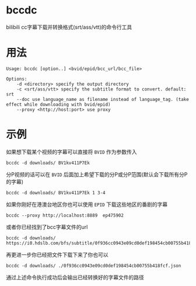 # bccdc
bilibili cc字幕下载并转换格式(srt/ass/vtt)的命令行工具

# 用法
```
Usage: bccdc [option..] <bvid/epid/bcc_url/bcc_file>

Options:
    -d <directory> specify the output directory
    -c <srt/ass/vtt> specify the subtitle format to convert. default: srt
    --doc use language_name as filename instead of language_tag. (take effect while downloading with bvid/epid)
    --proxy <http://host:port> use proxy
```

# 示例
如果想下载某个视频的字幕可以直接将 `BVID` 作为参数传入

    bccdc -d downloads/ BV1kv411P7Ek

分P视频的话可以在 `BVID` 后面加上希望下载的分P或分P范围(默认会下载所有分P的字幕)

    bccdc -d downloads/ BV1kv411P7Ek 1 3-4 

如果你刚好在港澳台地区你也可以使用 `EPID` 下载这些地区的番剧的字幕

    bccdc --proxy http://localhost:8889  ep475902

或者你已经找到了bcc字幕文件的url

    bccdc -d downloads/ https://i0.hdslb.com/bfs/subtitle/0f936cc0943e09cd0def198454cb00755b418fcf.json

再更进一步你已经把文件下载下来了你也可以

    bccdc -d downloads/ ./0f936cc0943e09cd0def198454cb00755b418fcf.json

通过上述命令执行成功后会输出已经转换好的字幕文件的路径
